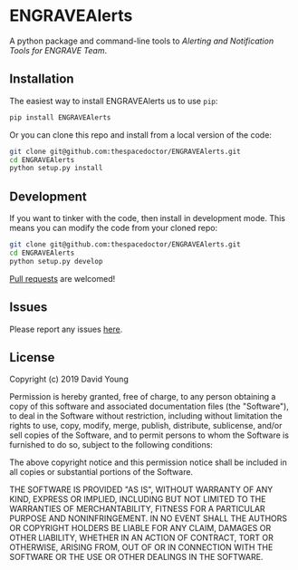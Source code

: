 # ENGRAVEAlerts

A python package and command-line tools to *Alerting and Notification Tools for ENGRAVE Team*.

## Installation

The easiest way to install ENGRAVEAlerts us to use `pip`:

```bash
pip install ENGRAVEAlerts
```

Or you can clone this repo and install from a local version of the code:

```bash
git clone git@github.com:thespacedoctor/ENGRAVEAlerts.git
cd ENGRAVEAlerts
python setup.py install
```

## Development

If you want to tinker with the code, then install in development mode. This means you can modify the code from your cloned repo:

```bash
git clone git@github.com:thespacedoctor/ENGRAVEAlerts.git
cd ENGRAVEAlerts
python setup.py develop
```

[Pull requests](https://github.com/thespacedoctor/ENGRAVEAlerts/pulls) are welcomed!

## Issues

Please report any issues [here](https://github.com/thespacedoctor/ENGRAVEAlerts/issues).

## License

Copyright (c) 2019 David Young

Permission is hereby granted, free of charge, to any person obtaining a copy of this software and associated documentation files (the "Software"), to deal in the Software without restriction, including without limitation the rights to use, copy, modify, merge, publish, distribute, sublicense, and/or sell copies of the Software, and to permit persons to whom the Software is furnished to do so, subject to the following conditions:

The above copyright notice and this permission notice shall be included in all copies or substantial portions of the Software.

THE SOFTWARE IS PROVIDED "AS IS", WITHOUT WARRANTY OF ANY KIND, EXPRESS OR IMPLIED, INCLUDING BUT NOT LIMITED TO THE WARRANTIES OF MERCHANTABILITY, FITNESS FOR A PARTICULAR PURPOSE AND NONINFRINGEMENT. IN NO EVENT SHALL THE AUTHORS OR COPYRIGHT HOLDERS BE LIABLE FOR ANY CLAIM, DAMAGES OR OTHER LIABILITY, WHETHER IN AN ACTION OF CONTRACT, TORT OR OTHERWISE, ARISING FROM, OUT OF OR IN CONNECTION WITH THE SOFTWARE OR THE USE OR OTHER DEALINGS IN THE SOFTWARE.





